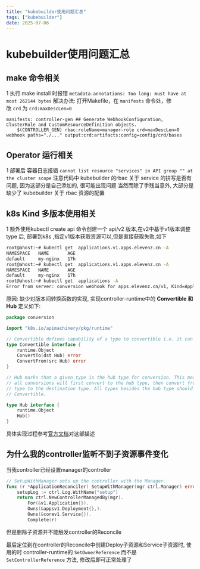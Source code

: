 ```yaml
---
title: "kubebuilder使用问题汇总"
tags: ["kubebuilder"]
date: 2025-07-06
---
```

# kubebuilder使用问题汇总

## make 命令相关

1 执行 make install 时报错 `metadata.annotations: Too long: must have at most 262144 bytes`
解决办法: 打开Makefile，在 `manifests` 命令处，修改 `crd` 为 `crd:maxDescLen=0`
```
manifests: controller-gen ## Generate WebhookConfiguration, ClusterRole and CustomResourceDefinition objects.
    $(CONTROLLER_GEN) rbac:roleName=manager-role crd=maxDescLen=0 webhook paths="./..." output:crd:artifacts:config=config/crd/bases
```

## Operator 运行相关

1 部署后 容器日志报错 `cannot list resource "services" in API group "" at the cluster scope`
注意代码中 kubebuilder 的rbac 关于 service 的拼写是否有问题, 因为这部分是自己添加的, 很可能出现问题
当然而除了手残当意外, 大部分是缺少了 kubebuilder 关于 rbac 资源的配置

## k8s Kind 多版本使用相关
1 额外使用kubectl create api 命令创建一个 api/v2 版本,在v2中基于v1版本调整 type 后, 部署到k8s ,指定v1版本获取资源可以,但是直接获取失败,如下
```bash
root@ahost:~# kubectl get  applications.v1.apps.elevenz.cn -A
NAMESPACE   NAME       AGE
default     my-nginx   17h
root@ahost:~# kubectl get  applications.v1.apps.elevenz.cn -A
NAMESPACE   NAME       AGE
default     my-nginx   17h
root@ahost:~# kubectl get  applications -A
Error from server: conversion webhook for apps.elevenz.cn/v1, Kind=Application failed: Post "https://myoperatortest-webhook-service.myoperatortest-system.svc:443/convert?timeout=30s": no endpoints available for service "myoperatortest-webhook-service"
```
原因: 缺少对版本间转换函数的实现, 实现controller-runtime中的 **Convertible 和 Hub**
定义如下:
```go
package conversion

import "k8s.io/apimachinery/pkg/runtime"

// Convertible defines capability of a type to convertible i.e. it can be converted to/from a hub type.
type Convertible interface {
    runtime.Object
    ConvertTo(dst Hub) error
    ConvertFrom(src Hub) error
}

// Hub marks that a given type is the hub type for conversion. This means that
// all conversions will first convert to the hub type, then convert from the hub
// type to the destination type. All types besides the hub type should implement
// Convertible.

type Hub interface {
    runtime.Object
    Hub()
}
```
具体实现过程参考[官方文档](https://book.kubebuilder.io/multiversion-tutorial/conversion)对这部描述

## 为什么我的controller监听不到子资源事件变化

当我controller已经设置manager的controller
```go
// SetupWithManager sets up the controller with the Manager.
func (r *ApplicationReconciler) SetupWithManager(mgr ctrl.Manager) error {
	setupLog := ctrl.Log.WithName("setup")
	return ctrl.NewControllerManagedBy(mgr).
		For(&v1.Application{}).
		Owns(&appsv1.Deployment{},).
		Owns(&corev1.Service{}).
		Complete(r)
```
但是删除子资源并不能触发controller的Reconcile

最后定位到在controller的Reconcile中创建Deploy子资源和Service子资源时, 使用的时 controller-runtime的 `SetOwnerReference` 而不是 `SetControllerReference` 方法, 修改后即可正常处理了

